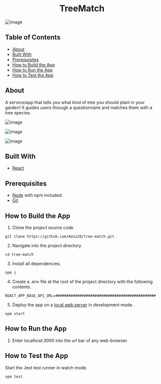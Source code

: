 <h1 align="center">TreeMatch</h1>

![image](https://user-images.githubusercontent.com/38395166/106522015-2eedb580-6533-11eb-81f9-dcffde5d2910.png)

## Table of Contents

- [About](#about)
- [Built With](#built-with)
- [Prerequisites](#prerequisites)
- [How to Build the App](#how-to-build-the-app)
- [How to Run the App](#how-to-run-the-app)
- [How to Test the App](#how-to-test-the-app)

## About

A service/app that tells you what kind of tree you should plant in your garden! It guides users through a questionnaire and matches them with a tree species.

![image](https://user-images.githubusercontent.com/38395166/106522145-58a6dc80-6533-11eb-9a1e-bed394903e98.png)

![image](https://user-images.githubusercontent.com/38395166/106522196-6b211600-6533-11eb-81ae-476ada02525d.png)

![image](https://user-images.githubusercontent.com/38395166/106522240-7f651300-6533-11eb-8fa5-9ff1c8a15ef7.png)

## Built With

- [React](https://reactjs.org/)

## Prerequisites

- [Node](https://nodejs.org/en/) with npm included.
- [Git](https://git-scm.com/)

## How to Build the App

1. Clone the project source code.

```
git clone https://github.com/AVu120/tree-match.git
```

2. Navigate into the project directory.

```
cd tree-match
```

3. Install all dependencies.

```
npm i
```

4. Create a .env file at the root of the project directory with the following contents.

```
REACT_APP_BASE_API_URL=##############################################
```

5. Deploy the app on a [local web server](https://webpack.js.org/configuration/dev-server/) in development mode.

```
npm start
```

## How to Run the App

1. Enter localhost:3000 into the url bar of any web-browser.

## How to Test the App

Start the Jest test runner in watch mode.

```
npm test
```

